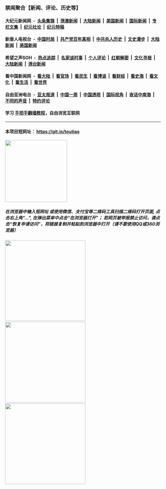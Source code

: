 ### 禁闻聚合【新闻、评论、历史等】

#### 大纪元新闻网 &nbsp;-&nbsp; [头条集锦](indexes/E头条集锦.md?t=02070144) &nbsp;|&nbsp; [港澳新闻](indexes/E港澳新闻.md?t=02070144)  &nbsp;|&nbsp; [大陆新闻](indexes/E大陆新闻.md?t=02070144) &nbsp;|&nbsp; [美国新闻](indexes/E美国新闻.md?t=02070144) &nbsp;|&nbsp; [国际新闻](indexes/E国际新闻.md?t=02070144) &nbsp;|&nbsp; [专栏文集](indexes/E专栏文集.md?t=02070144) &nbsp;|&nbsp; [纪元社论](indexes/E纪元社论.md?t=02070144) &nbsp;|&nbsp; [纪元特稿](indexes/E纪元特稿.md?t=02070144) 

#### 新唐人电视台 &nbsp;-&nbsp; [中国时局](indexes/N中国时局.md?t=02070144) &nbsp;|&nbsp; [共产党百年真相](indexes/N共产党百年真相.md?t=02070144) &nbsp;|&nbsp; [中共杀人历史](indexes/N中共杀人历史.md?t=02070144) &nbsp;|&nbsp; [文史漫步](indexes/N文史漫步.md?t=02070144) &nbsp;|&nbsp; [大陆新闻](indexes/N大陆新闻.md?t=02070144) &nbsp;|&nbsp; [美国新闻](indexes/N美国新闻.md?t=02070144)

#### 希望之声SOH &nbsp;-&nbsp; [热点追踪](indexes/H热点追踪.md?t=02070144) &nbsp;|&nbsp; [名家谈时事](indexes/H名家谈时事.md?t=02070144) &nbsp;|&nbsp; [个人评论](indexes/H个人评论.md?t=02070144)  &nbsp;|&nbsp; [红朝解密](indexes/H红朝解密.md?t=02070144) &nbsp;|&nbsp; [文化寻根](indexes/H文化寻根.md?t=02070144) &nbsp;|&nbsp; [大陆新闻](indexes/H大陆新闻.md?t=02070144) &nbsp;|&nbsp; [港台新闻](indexes/H港台新闻.md?t=02070144)

#### 看中国新闻网 &nbsp;-&nbsp; [看大陆](indexes/S看大陆.md?t=02070144) &nbsp;|&nbsp; [看官场](indexes/S看官场.md?t=02070144) &nbsp;|&nbsp; [看民生](indexes/S看民生.md?t=02070144)  &nbsp;|&nbsp; [看博谈](indexes/S看博谈.md?t=02070144) &nbsp;|&nbsp; [看财经](indexes/S看财经.md?t=02070144) &nbsp;|&nbsp; [看史海](indexes/S看史海.md?t=02070144) &nbsp;|&nbsp; [看文化](indexes/S看文化.md?t=02070144) &nbsp;|&nbsp; [看生活](indexes/S看生活.md?t=02070144) &nbsp;|&nbsp; [看世界](indexes/S看世界.md?t=02070144)

#### 自由亚洲电台 &nbsp;-&nbsp; [亚太报道](indexes/R亚太报道.md?t=02070144) &nbsp;|&nbsp; [中国一周](indexes/R中国一周.md?t=02070144) &nbsp;|&nbsp; [中国透视](indexes/R中国透视.md?t=02070144)  &nbsp;|&nbsp; [国际视角](indexes/R国际视角.md?t=02070144) &nbsp;|&nbsp; [夜话中南海](indexes/R夜话中南海.md?t=02070144) &nbsp;|&nbsp; [不同的声音](indexes/R不同的声音.md?t=02070144) &nbsp;|&nbsp; [特约评论](indexes/R特约评论.md?t=02070144)

#### 学习 [手把手翻墙教程](https://github.com/gfw-breaker/guides/wiki)，自由浏览互联网

----

#### 本项目短网址： https://git.io/toutiao
<img src="https://raw.githubusercontent.com/gfw-breaker/banned-news/master/scripts/img/qr.png" width="200px"/>  

##### 在浏览器中输入短网址 或使用微信、支付宝等二维码工具扫描二维码打开页面, 点击右上角"...", 在弹出菜单中点击“在浏览器打开”； 若网页被举报禁止访问，请点击“恢复申请访问”，将链接复制并粘贴到浏览器中打开（请不要使用QQ或360浏览器）

<img src="https://raw.githubusercontent.com/gfw-breaker/banned-news/master/scripts/img/1.png" width="260px"/> &nbsp; <img src="https://raw.githubusercontent.com/gfw-breaker/banned-news/master/scripts/img/2.png" width="260px"/> &nbsp; <img src="https://raw.githubusercontent.com/gfw-breaker/banned-news/master/scripts/img/3.png" width="260px"/>
